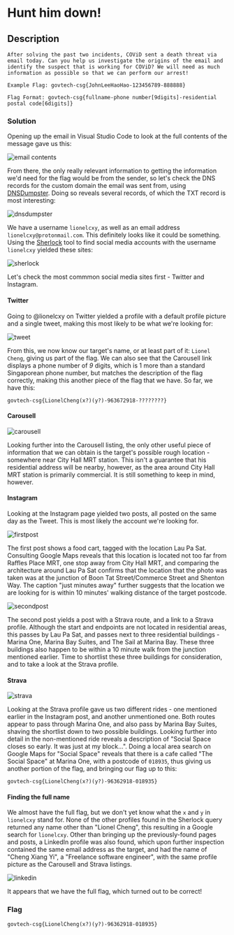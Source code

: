 # Hunt him down!

## Description
```
After solving the past two incidents, COViD sent a death threat via email today. Can you help us investigate the origins of the email and identify the suspect that is working for COViD? We will need as much information as possible so that we can perform our arrest!

Example Flag: govtech-csg{JohnLeeHaoHao-123456789-888888}

Flag Format: govtech-csg{fullname-phone number[9digits]-residential postal code[6digits]}
```

### Solution

Opening up the email in Visual Studio Code to look at the full contents of the message gave us this:

![email contents](https://raw.githubusercontent.com/natashatyt888/Writeups-for-CTF/main/2020-Govtech-Stack-The-Flags/OSINT/Hunt-him-down/email-content.png)

From there, the only really relevant information to getting the information we'd need for the flag would be from the sender, so let's check the DNS records for the custom domain the email was sent from, using [DNSDumpster](https://dnsdumpster.com). Doing so reveals several records, of which the TXT record is most interesting:

![dnsdumpster](https://raw.githubusercontent.com/natashatyt888/Writeups-for-CTF/main/2020-Govtech-Stack-The-Flags/OSINT/Hunt-him-down/dnsdumpster.png)

We have a username `lionelcxy`, as well as an email address `lionelcxy@protonmail.com`. This definitely looks like it could be something. Using the [Sherlock](https://github.com/sherlock-project/sherlock) tool to find social media accounts with the username `lionelcxy` yielded these sites:

![sherlock](https://raw.githubusercontent.com/natashatyt888/Writeups-for-CTF/main/2020-Govtech-Stack-The-Flags/OSINT/Hunt-him-down/sherlock.png)

Let's check the most commmon social media sites first - Twitter and Instagram.

#### Twitter

Going to @lionelcxy on Twitter yielded a profile with a default profile picture and a single tweet, making this most likely to be what we're looking for:

![tweet](https://raw.githubusercontent.com/natashatyt888/Writeups-for-CTF/main/2020-Govtech-Stack-The-Flags/OSINT/Hunt-him-down/twitter-carousell.png)

From this, we now know our target's name, or at least part of it: `Lionel Cheng`, giving us part of the flag. We can also see that the Carousell link displays a phone number of *9* digits, which is 1 more than a standard Singaporean phone number, but matches the description of the flag correctly, making this another piece of the flag that we have. So far, we have this:

`govtech-csg{LionelCheng(x?)(y?)-963672918-????????}`

#### Carousell

![carousell](https://www.carousell.sg/p/playstation-1-1045623891/)

Looking further into the Carousell listing, the only other useful piece of information that we can obtain is the target's possible rough location - somewhere near City Hall MRT station. This isn't a guarantee that his residential address will be nearby, however, as the area around City Hall MRT station is primarily commercial. It is still something to keep in mind, however.

#### Instagram

Looking at the Instagram page yielded two posts, all posted on the same day as the Tweet. This is most likely the account we're looking for.

![firstpost](https://raw.githubusercontent.com/natashatyt888/Writeups-for-CTF/main/2020-Govtech-Stack-The-Flags/OSINT/Hunt-him-down/instagram-1.JPG)

The first post shows a food cart, tagged with the location Lau Pa Sat. Consulting Google Maps reveals that this location is located not too far from Raffles Place MRT, one stop away from City Hall MRT, and comparing the architecture around Lau Pa Sat confirms that the location that the photo was taken was at the junction of Boon Tat Street/Commerce Street and Shenton Way. The caption "just minutes away" further suggests that the location we are looking for is within 10 minutes' walking distance of the target postcode.

![secondpost](https://raw.githubusercontent.com/natashatyt888/Writeups-for-CTF/main/2020-Govtech-Stack-The-Flags/OSINT/Hunt-him-down/instagram-2.JPG)

The second post yields a post with a Strava route, and a link to a Strava profile. Although the start and endpoints are not located in residential areas, this passes by Lau Pa Sat, and passes next to three residential buildings - Marina One, Marina Bay Suites, and The Sail at Marina Bay. These three buildings also happen to be within a 10 minute walk from the junction mentioned earlier. Time to shortlist these three buildings for consideration, and to take a look at the Strava profile.

#### Strava

![strava](https://raw.githubusercontent.com/natashatyt888/Writeups-for-CTF/main/2020-Govtech-Stack-The-Flags/OSINT/Hunt-him-down/strava.png)

Looking at the Strava profile gave us two different rides - one mentioned earlier in the Instagram post, and another unmentioned one. Both routes appear to pass through Marina One, and also pass by Marina Bay Suites, shaving the shortlist down to two possible buildings. Looking further into detail in the non-mentioned ride reveals a description of "Social Space closes so early. It was just at my block...". Doing a local area search on Google Maps for "Social Space" reveals that there is a cafe called "The Social Space" at Marina One, with a postcode of `018935`, thus giving us another portion of the flag, and bringing our flag up to this:

`govtech-csg{LionelCheng(x?)(y?)-96362918-018935}`

#### Finding the full name

We almost have the full flag, but we don't yet know what the `x` and `y` in `lionelcxy` stand for. None of the other profiles found in the Sherlock query returned any name other than "Lionel Cheng", this resulting in a Google search for `lionelcxy`. Other than bringing up the previously-found pages and posts, a LinkedIn profile was also found, which upon further inspection contained the same email address as the target, and had the name of "Cheng Xiang Yi", a "Freelance software engineer", with the same profile picture as the Carousell and Strava listings.

![linkedin](https://raw.githubusercontent.com/natashatyt888/Writeups-for-CTF/main/2020-Govtech-Stack-The-Flags/OSINT/Hunt-him-down/linkedin.png)

It appears that we have the full flag, which turned out to be correct!

### Flag

`govtech-csg{LionelCheng(x?)(y?)-96362918-018935}`

